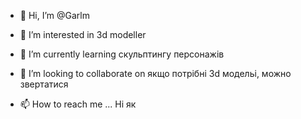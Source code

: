 - 👋 Hi, I’m @Garlm
- 👀 I’m interested in 3d modeller 
- 🌱 I’m currently learning скульптингу персонажів
- 💞️ I’m looking to collaborate on якщо потрібні 3d модельі, можно звертатися

- 📫 How to reach me ... Ні як


<!---
Garlm/Garlm is a ✨ special ✨ repository because its `README.md` (this file) appears on your GitHub profile.
You can click the Preview link to take a look at your changes.
--->

